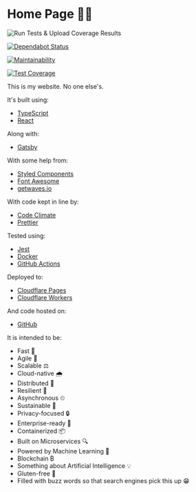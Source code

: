 # Home Page 🏡📄

![Run Tests & Upload Coverage Results](https://github.com/MarcelMichau/home-page/workflows/Run%20Tests%20&%20Upload%20Coverage%20Results/badge.svg)

[![Dependabot Status](https://api.dependabot.com/badges/status?host=github&repo=MarcelMichau/home-page)](https://dependabot.com)

[![Maintainability](https://api.codeclimate.com/v1/badges/d6c2fdf5d3658a91f31c/maintainability)](https://codeclimate.com/github/MarcelMichau/home-page/maintainability)

[![Test Coverage](https://api.codeclimate.com/v1/badges/d6c2fdf5d3658a91f31c/test_coverage)](https://codeclimate.com/github/MarcelMichau/home-page/test_coverage)

This is my website. No one else's.

It's built using:

- [TypeScript](https://www.typescriptlang.org/)
- [React](https://reactjs.org/)

Along with:

- [Gatsby](https://www.gatsbyjs.com/)

With some help from:

- [Styled Components](https://styled-components.com/)
- [Font Awesome](https://fontawesome.com/)
- [getwaves.io](https://getwaves.io/)

With code kept in line by:

- [Code Climate](https://codeclimate.com/github/MarcelMichau/home-page)
- [Prettier](https://prettier.io/)

Tested using:

- [Jest](https://jestjs.io/)
- [Docker](https://www.docker.com/)
- [GitHub Actions](https://github.com/features/actions)

Deployed to:

- [Cloudflare Pages](https://pages.cloudflare.com/)
- [Cloudflare Workers](https://workers.cloudflare.com/)

And code hosted on:

- [GitHub](https://github.com/MarcelMichau/home-page)

It is intended to be:

- Fast 🐌
- Agile 🐢
- Scalable ⚖️
- Cloud-native 🌧️
- Distributed 🎊
- Resilient 🔨
- Asynchronous ⏲
- Sustainable 🌲
- Privacy-focused 🔒
- Enterprise-ready 🏢
- Containerized 📦
- Built on Microservices 🔍
- Powered by Machine Learning 🤖
- Blockchain ₿
- Something about Artificial Intelligence 💡
- Gluten-free 🍕
- Filled with buzz words so that search engines pick this up 😁
